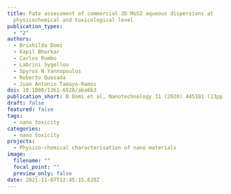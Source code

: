 ```yaml
---
title: Fate assessment of commercial 2D MoS2 aqueous dispersions at
  physicochemical and toxicological level
publication_types:
  - "2"
authors:
  - Brixhilda Domi
  - Kapil Bhorkar
  - Carlos Rumbo
  - Labrini Sygellou
  - Spyros N Yannopoulos
  - Roberto Quesada
  - Juan Antonio Tamayo-Ramos
doi: 10.1088/1361-6528/aba6b3
publication_short: B Domi et al, Nanotechnology 31 (2020) 445101 (13pp)
draft: false
featured: false
tags:
  - nano toxicity
categories:
  - nano toxicity
projects:
  - Physico-chemical characterisation of nano materials
image:
  filename: ""
  focal_point: ""
  preview_only: false
date: 2021-11-07T12:45:15.620Z
---
```

